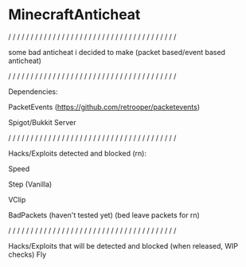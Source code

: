# MinecraftAnticheat

/ / / / / / / / / / / / / / / / / / / / / / / / / / / / / / / / / / / / / /

some bad anticheat i decided to make (packet based/event based anticheat)


/ / / / / / / / / / / / / / / / / / / / / / / / / / / / / / / / / / / / / /

Dependencies: 

PacketEvents (https://github.com/retrooper/packetevents)

Spigot/Bukkit Server

/ / / / / / / / / / / / / / / / / / / / / / / / / / / / / / / / / / / / / /

Hacks/Exploits detected and blocked (rn):

Speed

Step (Vanilla)

VClip

BadPackets (haven't tested yet) (bed leave packets for rn)

/ / / / / / / / / / / / / / / / / / / / / / / / / / / / / / / / / / / / / /

Hacks/Exploits that will be detected and blocked (when released, WIP checks)
Fly
